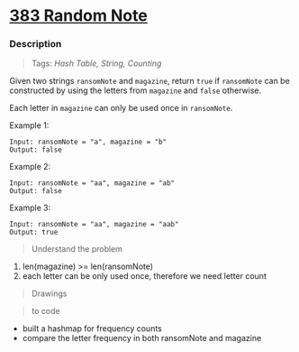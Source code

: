 # <a href="https://leetcode.com/problems/ransom-note/?envType=study-plan-v2&envId=top-interview-150">383 Random Note</a>

### Description

> Tags: *Hash Table, String, Counting*

Given two strings `ransomNote` and `magazine`, return `true` if `ransomNote` can be constructed by using the letters from `magazine` and `false` otherwise.

Each letter in `magazine` can only be used once in `ransomNote`.

 

Example 1:
```
Input: ransomNote = "a", magazine = "b"
Output: false
```
Example 2:
```
Input: ransomNote = "aa", magazine = "ab"
Output: false
```
Example 3:
```
Input: ransomNote = "aa", magazine = "aab"
Output: true
```

> Understand the problem

1. len(magazine) >= len(ransomNote) 
1. each letter can be only used once, therefore we need letter count

> Drawings



> to code

- built a hashmap for frequency counts
- compare the letter frequency in both ransomNote and magazine